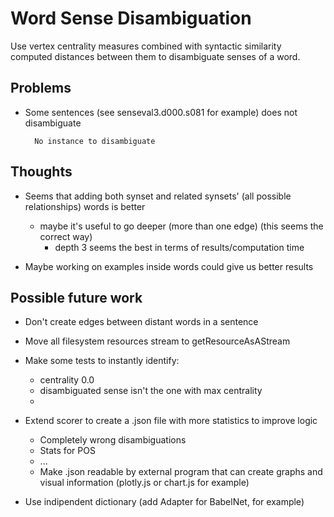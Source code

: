 # Word Sense Disambiguation

Use vertex centrality measures combined with syntactic similarity computed distances between them to disambiguate senses of a word.

## Problems
* Some sentences (see senseval3.d000.s081 for example) does not disambiguate

		No instance to disambiguate

## Thoughts
* Seems that adding both synset and related synsets' (all possible relationships) words is better
	* maybe it's useful to go deeper (more than one edge) (this seems the correct way)
		* depth 3 seems the best in terms of results/computation time 

* Maybe working on examples inside words could give us better results


## Possible future work
* Don't create edges between distant words in a sentence

* Move all filesystem resources stream to getResourceAsAStream
* Make some tests to instantly identify:		
	* centrality 0.0
	* disambiguated sense isn't the one with max centrality
	* 
* Extend scorer to create a .json file with more statistics to improve logic
	* Completely wrong disambiguations
	* Stats for POS
	* ...
	* Make .json readable by external program that can create graphs and visual information (plotly.js or chart.js for example)
* Use indipendent dictionary (add Adapter for BabelNet, for example)
